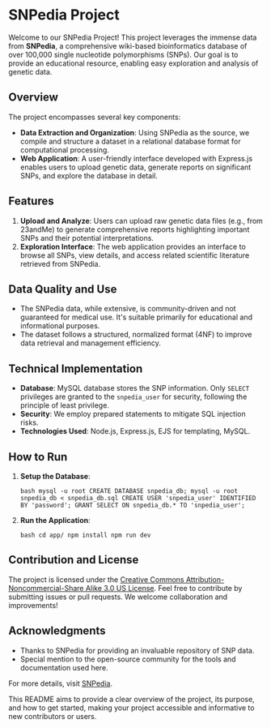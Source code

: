# SNPedia Project

Welcome to our SNPedia Project! This project leverages the immense data from **SNPedia**, a comprehensive wiki-based bioinformatics database of over 100,000 single nucleotide polymorphisms (SNPs). Our goal is to provide an educational resource, enabling easy exploration and analysis of genetic data.

## Overview

The project encompasses several key components:
- **Data Extraction and Organization**: Using SNPedia as the source, we compile and structure a dataset in a relational database format for computational processing.
- **Web Application**: A user-friendly interface developed with Express.js enables users to upload genetic data, generate reports on significant SNPs, and explore the database in detail.

## Features

1. **Upload and Analyze**: Users can upload raw genetic data files (e.g., from 23andMe) to generate comprehensive reports highlighting important SNPs and their potential interpretations.
2. **Exploration Interface**: The web application provides an interface to browse all SNPs, view details, and access related scientific literature retrieved from SNPedia.

## Data Quality and Use

- The SNPedia data, while extensive, is community-driven and not guaranteed for medical use. It's suitable primarily for educational and informational purposes.
- The dataset follows a structured, normalized format (4NF) to improve data retrieval and management efficiency.

## Technical Implementation

- **Database**: MySQL database stores the SNP information. Only `SELECT` privileges are granted to the `snpedia_user` for security, following the principle of least privilege.
- **Security**: We employ prepared statements to mitigate SQL injection risks.
- **Technologies Used**: Node.js, Express.js, EJS for templating, MySQL.

## How to Run

1. **Setup the Database**:
    ```
    bash mysql -u root CREATE DATABASE snpedia_db; mysql -u root snpedia_db < snpedia_db.sql CREATE USER 'snpedia_user' IDENTIFIED BY 'password'; GRANT SELECT ON snpedia_db.* TO 'snpedia_user';
    ```

2. **Run the Application**:
    ```
    bash cd app/ npm install npm run dev
    ```


## Contribution and License

The project is licensed under the [Creative Commons Attribution-Noncommercial-Share Alike 3.0 US License](http://creativecommons.org/licenses/by-nc-sa/3.0/us/). Feel free to contribute by submitting issues or pull requests. We welcome collaboration and improvements!

## Acknowledgments

- Thanks to SNPedia for providing an invaluable repository of SNP data.
- Special mention to the open-source community for the tools and documentation used here.

For more details, visit [SNPedia](https://snpedia.com/).

This README aims to provide a clear overview of the project, its purpose, and how to get started, making your project accessible and informative to new contributors or users.